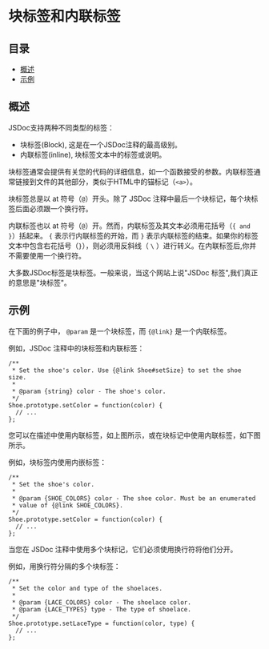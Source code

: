 <!--
title: 块标签和内联标签
order: 106
author: yuer
-->

# 块标签和内联标签

## 目录

- [概述](#概述)
- [示例](#示例)

## 概述

JSDoc支持两种不同类型的标签：

- 块标签(Block), 这是在一个JSDoc注释的最高级别。
- 内联标签(inline), 块标签文本中的标签或说明。

块标签通常会提供有关您的代码的详细信息，如一个函数接受的参数。内联标签通常链接到文件的其他部分，类似于HTML中的锚标记（`<a>`）。

块标签总是以 at 符号（`@`）开头。除了 JSDoc 注释中最后一个块标记，每个块标签后面必须跟一个换行符。

内联标签也以 at 符号（`@`）开。然而，内联标签及其文本必须用花括号（`{ and }`）括起来。 `{` 表示行内联标签的开始，而 `}` 表示内联标签的结束。如果你的标签文本中包含右花括号（`}`），则必须用反斜线（ `\` ）进行转义。在内联标签后,你并不需要使用一个换行符。

大多数JSDoc标签是块标签。一般来说，当这个网站上说"JSDoc 标签",我们真正的意思是"块标签"。

## 示例

在下面的例子中， `@param` 是一个块标签，而 `{@link}` 是一个内联标签。

例如，JSDoc 注释中的块标签和内联标签：

```
/**
 * Set the shoe's color. Use {@link Shoe#setSize} to set the shoe size.
 *
 * @param {string} color - The shoe's color.
 */
Shoe.prototype.setColor = function(color) {
  // ...
};
```

您可以在描述中使用内联标签，如上图所示，或在块标记中使用内联标签，如下图所示。

例如，块标签内使用内嵌标签：

```
/**
 * Set the shoe's color.
 *
 * @param {SHOE_COLORS} color - The shoe color. Must be an enumerated
 * value of {@link SHOE_COLORS}.
 */
Shoe.prototype.setColor = function(color) {
  // ...
};
```

当您在 JSDoc 注释中使用多个块标记，它们必须使用换行符将他们分开。

例如，用换行符分隔的多个块标签：

```
/**
 * Set the color and type of the shoelaces.
 *
 * @param {LACE_COLORS} color - The shoelace color.
 * @param {LACE_TYPES} type - The type of shoelace.
 */
Shoe.prototype.setLaceType = function(color, type) {
  // ...
};
```
